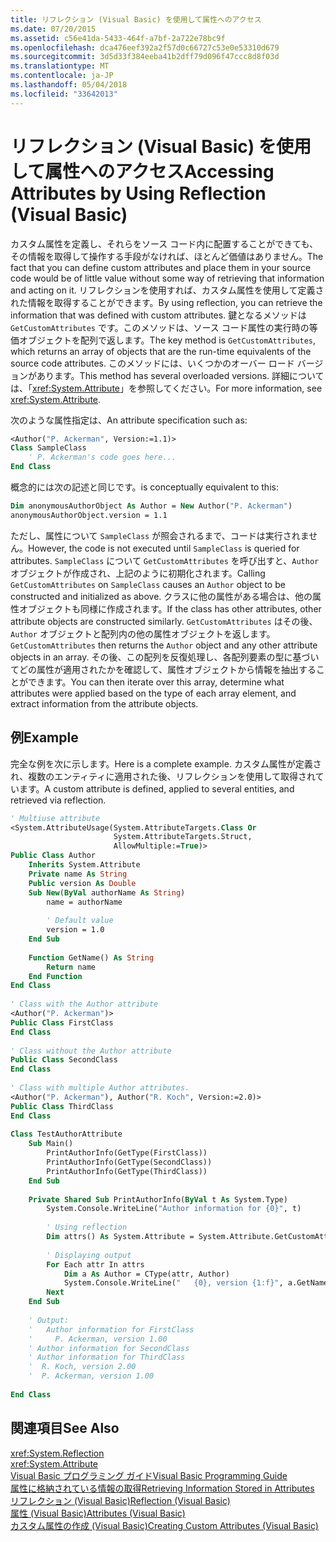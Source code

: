 ```yaml
---
title: リフレクション (Visual Basic) を使用して属性へのアクセス
ms.date: 07/20/2015
ms.assetid: c56e41da-5433-464f-a7bf-2a722e78bc9f
ms.openlocfilehash: dca476eef392a2f57d0c66727c53e0e53310d679
ms.sourcegitcommit: 3d5d33f384eeba41b2dff79d096f47ccc8d8f03d
ms.translationtype: MT
ms.contentlocale: ja-JP
ms.lasthandoff: 05/04/2018
ms.locfileid: "33642013"
---
```

# <a name="accessing-attributes-by-using-reflection-visual-basic"></a><span data-ttu-id="2035f-102">リフレクション (Visual Basic) を使用して属性へのアクセス</span><span class="sxs-lookup"><span data-stu-id="2035f-102">Accessing Attributes by Using Reflection (Visual Basic)</span></span>
<span data-ttu-id="2035f-103">カスタム属性を定義し、それらをソース コード内に配置することができても、その情報を取得して操作する手段がなければ、ほとんど価値はありません。</span><span class="sxs-lookup"><span data-stu-id="2035f-103">The fact that you can define custom attributes and place them in your source code would be of little value without some way of retrieving that information and acting on it.</span></span> <span data-ttu-id="2035f-104">リフレクションを使用すれば、カスタム属性を使用して定義された情報を取得することができます。</span><span class="sxs-lookup"><span data-stu-id="2035f-104">By using reflection, you can retrieve the information that was defined with custom attributes.</span></span> <span data-ttu-id="2035f-105">鍵となるメソッドは `GetCustomAttributes` です。このメソッドは、ソース コード属性の実行時の等価オブジェクトを配列で返します。</span><span class="sxs-lookup"><span data-stu-id="2035f-105">The key method is `GetCustomAttributes`, which returns an array of objects that are the run-time equivalents of the source code attributes.</span></span> <span data-ttu-id="2035f-106">このメソッドには、いくつかのオーバー ロード バージョンがあります。</span><span class="sxs-lookup"><span data-stu-id="2035f-106">This method has several overloaded versions.</span></span> <span data-ttu-id="2035f-107">詳細については、「<xref:System.Attribute>」を参照してください。</span><span class="sxs-lookup"><span data-stu-id="2035f-107">For more information, see <xref:System.Attribute>.</span></span>  
  
 <span data-ttu-id="2035f-108">次のような属性指定は、</span><span class="sxs-lookup"><span data-stu-id="2035f-108">An attribute specification such as:</span></span>  
  
```vb  
<Author("P. Ackerman", Version:=1.1)>   
Class SampleClass  
    ' P. Ackerman's code goes here...  
End Class  
```  
  
 <span data-ttu-id="2035f-109">概念的には次の記述と同じです。</span><span class="sxs-lookup"><span data-stu-id="2035f-109">is conceptually equivalent to this:</span></span>  
  
```vb  
Dim anonymousAuthorObject As Author = New Author("P. Ackerman")  
anonymousAuthorObject.version = 1.1  
```  
  
 <span data-ttu-id="2035f-110">ただし、属性について `SampleClass` が照会されるまで、コードは実行されません。</span><span class="sxs-lookup"><span data-stu-id="2035f-110">However, the code is not executed until `SampleClass` is queried for attributes.</span></span> <span data-ttu-id="2035f-111">`SampleClass` について `GetCustomAttributes` を呼び出すと、`Author` オブジェクトが作成され、上記のように初期化されます。</span><span class="sxs-lookup"><span data-stu-id="2035f-111">Calling `GetCustomAttributes` on `SampleClass` causes an `Author` object to be constructed and initialized as above.</span></span> <span data-ttu-id="2035f-112">クラスに他の属性がある場合は、他の属性オブジェクトも同様に作成されます。</span><span class="sxs-lookup"><span data-stu-id="2035f-112">If the class has other attributes, other attribute objects are constructed similarly.</span></span> <span data-ttu-id="2035f-113">`GetCustomAttributes` はその後、`Author` オブジェクトと配列内の他の属性オブジェクトを返します。</span><span class="sxs-lookup"><span data-stu-id="2035f-113">`GetCustomAttributes` then returns the `Author` object and any other attribute objects in an array.</span></span> <span data-ttu-id="2035f-114">その後、この配列を反復処理し、各配列要素の型に基づいてどの属性が適用されたかを確認して、属性オブジェクトから情報を抽出することができます。</span><span class="sxs-lookup"><span data-stu-id="2035f-114">You can then iterate over this array, determine what attributes were applied based on the type of each array element, and extract information from the attribute objects.</span></span>  
  
## <a name="example"></a><span data-ttu-id="2035f-115">例</span><span class="sxs-lookup"><span data-stu-id="2035f-115">Example</span></span>  
 <span data-ttu-id="2035f-116">完全な例を次に示します。</span><span class="sxs-lookup"><span data-stu-id="2035f-116">Here is a complete example.</span></span> <span data-ttu-id="2035f-117">カスタム属性が定義され、複数のエンティティに適用された後、リフレクションを使用して取得されています。</span><span class="sxs-lookup"><span data-stu-id="2035f-117">A custom attribute is defined, applied to several entities, and retrieved via reflection.</span></span>  
  
```vb  
' Multiuse attribute  
<System.AttributeUsage(System.AttributeTargets.Class Or   
                       System.AttributeTargets.Struct,   
                       AllowMultiple:=True)>   
Public Class Author  
    Inherits System.Attribute  
    Private name As String  
    Public version As Double  
    Sub New(ByVal authorName As String)  
        name = authorName  
  
        ' Default value  
        version = 1.0  
    End Sub  
  
    Function GetName() As String  
        Return name  
    End Function          
End Class  
  
' Class with the Author attribute  
<Author("P. Ackerman")>   
Public Class FirstClass  
End Class  
  
' Class without the Author attribute  
Public Class SecondClass  
End Class  
  
' Class with multiple Author attributes.  
<Author("P. Ackerman"), Author("R. Koch", Version:=2.0)>   
Public Class ThirdClass  
End Class  
  
Class TestAuthorAttribute  
    Sub Main()  
        PrintAuthorInfo(GetType(FirstClass))  
        PrintAuthorInfo(GetType(SecondClass))  
        PrintAuthorInfo(GetType(ThirdClass))  
    End Sub  
  
    Private Shared Sub PrintAuthorInfo(ByVal t As System.Type)  
        System.Console.WriteLine("Author information for {0}", t)  
  
        ' Using reflection  
        Dim attrs() As System.Attribute = System.Attribute.GetCustomAttributes(t)  
  
        ' Displaying output  
        For Each attr In attrs  
            Dim a As Author = CType(attr, Author)  
            System.Console.WriteLine("   {0}, version {1:f}", a.GetName(), a.version)  
        Next              
    End Sub  
  
    ' Output:  
    '   Author information for FirstClass  
    '     P. Ackerman, version 1.00  
    ' Author information for SecondClass  
    ' Author information for ThirdClass  
    '  R. Koch, version 2.00  
    '  P. Ackerman, version 1.00  
  
End Class  
```  
  
## <a name="see-also"></a><span data-ttu-id="2035f-118">関連項目</span><span class="sxs-lookup"><span data-stu-id="2035f-118">See Also</span></span>  
 <xref:System.Reflection>  
 <xref:System.Attribute>  
 [<span data-ttu-id="2035f-119">Visual Basic プログラミング ガイド</span><span class="sxs-lookup"><span data-stu-id="2035f-119">Visual Basic Programming Guide</span></span>](../../../../visual-basic/programming-guide/index.md)  
 [<span data-ttu-id="2035f-120">属性に格納されている情報の取得</span><span class="sxs-lookup"><span data-stu-id="2035f-120">Retrieving Information Stored in Attributes</span></span>](../../../../standard/attributes/retrieving-information-stored-in-attributes.md)  
 [<span data-ttu-id="2035f-121">リフレクション (Visual Basic)</span><span class="sxs-lookup"><span data-stu-id="2035f-121">Reflection (Visual Basic)</span></span>](../../../../visual-basic/programming-guide/concepts/reflection.md)  
 [<span data-ttu-id="2035f-122">属性 (Visual Basic)</span><span class="sxs-lookup"><span data-stu-id="2035f-122">Attributes (Visual Basic)</span></span>](../../../../visual-basic/language-reference/attributes.md)  
 [<span data-ttu-id="2035f-123">カスタム属性の作成 (Visual Basic)</span><span class="sxs-lookup"><span data-stu-id="2035f-123">Creating Custom Attributes (Visual Basic)</span></span>](../../../../visual-basic/programming-guide/concepts/attributes/creating-custom-attributes.md)
